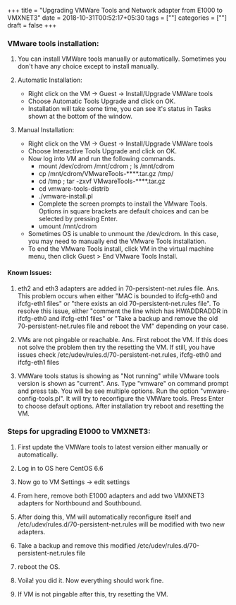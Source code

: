 +++
title = "Upgrading VMWare Tools and Network adapter from E1000 to VMXNET3"
date = 2018-10-31T00:52:17+05:30
tags = [""]
categories = [""]
draft = false
+++

### VMware tools installation:

1. You can install VMWare tools manually or automatically. Sometimes you don't have any choice except to install manually.

2. Automatic Installation: 
    * Right click on the VM -> Guest -> Install/Upgrade VMWare tools
    *  Choose Automatic Tools Upgrade and click on OK.
    * Installation will take some time, you can see it's status in Tasks shown at the bottom of the window.

3. Manual Installation:
     * Right click on the VM -> Guest -> Install/Upgrade VMWare tools
     * Choose Interactive Tools Upgrade and click on OK.
     * Now log into VM and run the following commands.
        * mount /dev/cdrom /mnt/cdrom  ; ls /mnt/cdrom 
        * cp /mnt/cdrom/VMwareTools-****.tar.gz /tmp/
        * cd /tmp ; tar -zxvf VMwareTools-****.tar.gz
        * cd vmware-tools-distrib
   		* ./vmware-install.pl
    	* Complete the screen prompts to install the VMware Tools. Options in square brackets are default choices and can be selected by pressing Enter.
   		* umount /mnt/cdrom
    * Sometimes OS is unable to unmount the /dev/cdrom. In this case, you may need to manually end the VMware Tools installation. 
    * To end the VMware Tools install, click VM in the virtual machine menu, then click Guest > End VMware Tools Install.

#### Known Issues:

1. eth2 and eth3 adapters are added in 70-persistent-net.rules file.
Ans. This problem occurs when either "MAC is bounded to ifcfg-eth0 and ifcfg-eth1 files" or "there exists an old 70-persistent-net.rules file". 
     To resolve this issue, either "comment the line which has HWADDRADDR in ifcfg-eth0 and ifcfg-eth1 files" or 
     "Take a backup and remove the old 70-persistent-net.rules file and reboot the VM" depending on your case. 

2. VMs are not pingable or reachable.
Ans. First reboot the VM. If this does not solve the problem then try the resetting the VM.
If still, you have issues check /etc/udev/rules.d/70-persistent-net.rules, ifcfg-eth0 and ifcfg-eth1 files

3. VMWare tools status is showing as "Not running" while VMware tools version is shown as "current".
Ans. Type "vmware" on command prompt and press tab. You will be see multiple options.
     Run the option "vmware-config-tools.pl". It will try to reconfigure the VMWare tools. Press Enter to choose default options. After installation try reboot and resetting the VM.

### Steps for upgrading E1000 to VMXNET3:

1. First update the VMWare tools to latest version either manually or automatically.

2. Log in to OS here CentOS 6.6

3. Now go to VM Settings -> edit settings

4. From here, remove both E1000 adapters and add two VMXNET3 adapters for Northbound and Southbound.

5. After doing this, VM will automatically reconfigure itself and /etc/udev/rules.d/70-persistent-net.rules 
   will be modified with two new adapters.

6. Take a backup and remove this modified /etc/udev/rules.d/70-persistent-net.rules file

7. reboot the OS.

8. Voila! you did it. Now everything should work fine.

9. If VM is not pingable after this, try resetting the VM.
